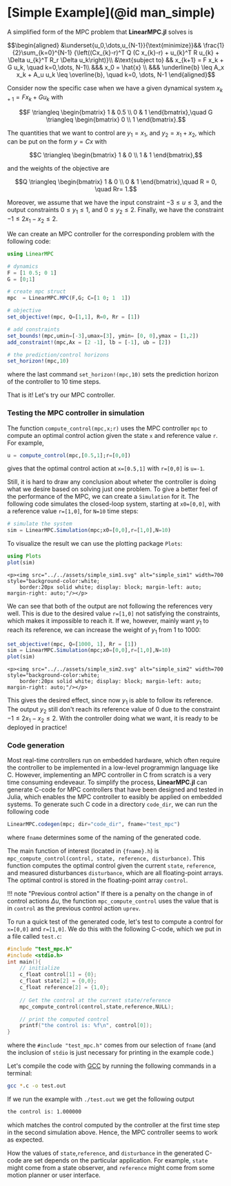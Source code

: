 # [Simple Example](@id man_simple)
A simplified form of the MPC problem that **LinearMPC.jl** solves is

```math
\begin{aligned}
        &\underset{u_0,\dots,u_{N-1}}{\text{minimize}}&& \frac{1}{2}\sum_{k=0}^{N-1} {\left((Cx_{k}-r)^T Q (C x_{k}-r) + u_{k}^T R u_{k} + \Delta u_{k}^T R_r \Delta u_k\right)}\\
        &\text{subject to} && x_{k+1} = F x_k + G u_k, \quad k=0,\dots, N-1\\
        &&& x_0 = \hat{x} \\
        &&& \underline{b} \leq A_x x_k + A_u u_k  \leq \overline{b}, \quad k=0, \dots, N-1
\end{aligned}
```

Consider now the specific case when we have a given dynamical system $x_{k+1} = F x_k + G u_k$ with

```math
F \triangleq \begin{bmatrix}
1 & 0.5  \\
0 & 1
\end{bmatrix},\quad
G \triangleq \begin{bmatrix}
0   \\
1
\end{bmatrix}.
```

The quantities that we want to control are $y_1 = x_1$, and $y_2 = x_1+x_2$, which can be put on the form $y = C x$ with

```math
C \triangleq  \begin{bmatrix}
1 & 0    \\
1 & 1
\end{bmatrix},
```

and the weights of the objective are

```math
Q \triangleq  \begin{bmatrix}
1 & 0    \\
0 & 1
\end{bmatrix},\quad
R = 0, \quad
Rr= 1.
```

Moreover, we assume that we have the input constraint $-3 \leq u \leq 3$, and the output constraints  $0 \leq y_1 \leq 1$, and $0 \leq y_2 \leq 2$.
Finally, we have the constraint $-1 \leq 2 x_1 - x_2 \leq 2$.

We can create an MPC controller for the corresponding problem with the following code: 

```julia
using LinearMPC

# dynamics
F = [1 0.5; 0 1]
G = [0;1]

# create mpc struct
mpc  = LinearMPC.MPC(F,G; C=[1 0; 1  1])

# objective
set_objective!(mpc, Q=[1,1], R=0, Rr = [1])

# add constraints
set_bounds!(mpc,umin=[-3],umax=[3], ymin= [0, 0],ymax = [1,2])
add_constraint!(mpc,Ax = [2 -1], lb = [-1], ub = [2])

# the prediction/control horizons
set_horizon!(mpc,10)
```
where the last command `set_horizon!(mpc,10)` sets the prediction horizon of the controller to 10 time steps.

That is it! Let's try our MPC controller.

### Testing the MPC controller in simulation
The function `compute_control(mpc,x;r)` uses the MPC controller `mpc` to compute an optimal control action given the state `x` and reference value `r`. For example,
```julia
u = compute_control(mpc,[0.5,1];r=[0,0])
```
gives that the optimal control action at `x=[0.5,1]` with `r=[0,0]` is `u=-1`.

Still, it is hard to draw any conclusion about wheter the controller is doing what we desire based on solving just one problem. To give a better feel of the performance of the MPC, we can create a `Simulation` for it. The following code simulates the closed-loop system, starting at `x0=[0,0]`, with a reference value `r=[1,0]`, for `N=10` time steps:

```julia
# simulate the system
sim = LinearMPC.Simulation(mpc;x0=[0,0],r=[1,0],N=10)

```
To visualize the result we can use the plotting package `Plots`:

```julia
using Plots
plot(sim)

```
```@raw html
<p><img src="../../assets/simple_sim1.svg" alt="simple_sim1" width=700 style="background-color:white; 
    border:20px solid white; display: block; margin-left: auto; margin-right: auto;"/></p>
```
We can see that both of the output are not following the references very well. This is due to the  desired value `r=[1,0]` not satisfying the constraints, which makes it impossible to reach it. If we, however, mainly want  $y_1$ to reach its reference, we can increase the weight of $y_1$ from 1 to 1000: 

```julia
set_objective!(mpc, Q=[1000, 1], Rr = [1])
sim = LinearMPC.Simulation(mpc;x0=[0,0],r=[1,0],N=10)
plot(sim)
```
```@raw html
<p><img src="../../assets/simple_sim2.svg" alt="simple_sim2" width=700 style="background-color:white; 
    border:20px solid white; display: block; margin-left: auto; margin-right: auto;"/></p>
```

This gives the desired effect, since now $y_1$ is able to follow its reference. The output $y_2$ still don't reach its reference value of 0 due to the constraint $-1\leq 2 x_1 - x_2 \leq 2$. With the controller doing what we want, it is ready to be deployed in practice! 

### Code generation
Most real-time controllers run on embedded hardware, which often require the controller to be implemented in a low-level programmign language like C. However, implementing an MPC controller in C from scratch is a very time consuming endeveaur. To simplify the process, **LinearMPC.jl** can generate C-code for MPC controllers that have been designed and tested in Julia, which enables the MPC controller to easibly be applied on embedded systems. To generate such C code in a directory `code_dir`, we can run the following code

```julia
LinearMPC.codegen(mpc; dir="code_dir", fname="test_mpc")
```
where `fname` determines some of the naming of the generated code.

The main function of interest (located in `{fname}.h`) is `mpc_compute_control(control, state, reference, disturbance)`. This function computes the optimal control given the current `state`, `reference`, and measured disturbances `disturbance`, which are all floating-point arrays. The optimal control is stored in the floating-point array `control`.

!!! note "Previous control action"
    If there is a penalty on the change in of control actions $\Delta u$, the function `mpc_compute_control` uses the value that is in `control` as the previous control action `uprev`. 

To run a quick test of the generated code, let's test to compute a control for `x=[0,0]` and `r=[1,0]`. We do this with the following C-code, which we put in a file called `test.c`:

```c
#include "test_mpc.h" 
#include <stdio.h>
int main(){
    // initialize 
    c_float control[1] = {0};
    c_float state[2] = {0,0};
    c_float reference[2] = {1,0};
 
    // Get the control at the current state/reference 
    mpc_compute_control(control,state,reference,NULL);

    // print the computed control
    printf("the control is: %f\n", control[0]);
}
```
where the `#include "test_mpc.h"` comes from our selection of `fname` (and the inclusion of `stdio` is just necessary for printing in the example code.) 

Let's compile the code with [GCC](https://gcc.gnu.org/) by running the following commands in a terminal: 
```bash
gcc *.c -o test.out
```
If we run the example with `./test.out` we get the following output
```bash
the control is: 1.000000
```
which matches the control computed by the controller at the first time step in the second simulation above. Hence, the MPC controller seems to work as expected. 

How the values of `state`,`reference`, and `disturbance` in the generated C-code are set depends on the particular application. For example, `state` might come from a state observer, and `reference` might come from some motion planner or user interface.
